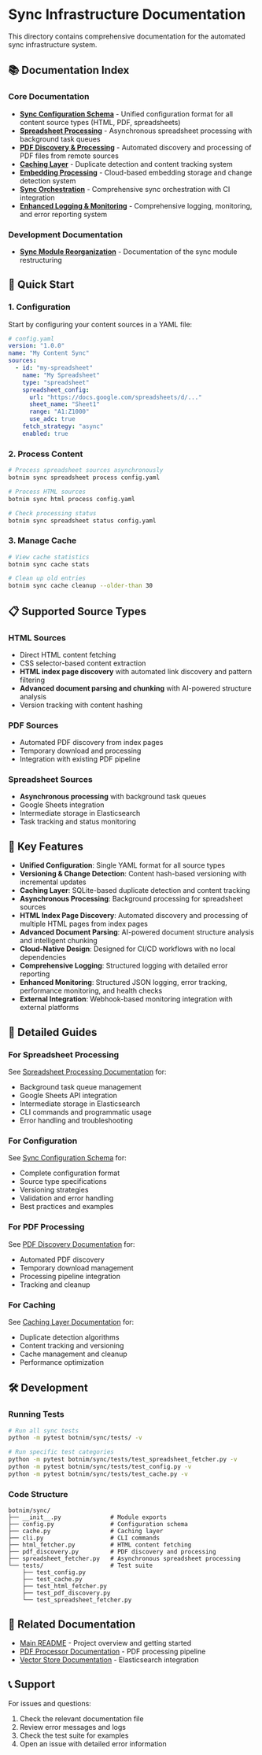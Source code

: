 # Sync Infrastructure Documentation

This directory contains comprehensive documentation for the automated sync infrastructure system.

## 📚 Documentation Index

### Core Documentation

- **[Sync Configuration Schema](sync_config_schema.md)** - Unified configuration format for all content source types (HTML, PDF, spreadsheets)
- **[Spreadsheet Processing](spreadsheet_processing_documentation.md)** - Asynchronous spreadsheet processing with background task queues
- **[PDF Discovery & Processing](pdf_discovery_documentation.md)** - Automated discovery and processing of PDF files from remote sources
- **[Caching Layer](caching_layer_documentation.md)** - Duplicate detection and content tracking system
- **[Embedding Processing](embedding_processing_documentation.md)** - Cloud-based embedding storage and change detection system
- **[Sync Orchestration](sync_orchestration_documentation.md)** - Comprehensive sync orchestration with CI integration
- **[Enhanced Logging & Monitoring](enhanced_logging_monitoring.md)** - Comprehensive logging, monitoring, and error reporting system

### Development Documentation

- **[Sync Module Reorganization](sync_module_reorganization.md)** - Documentation of the sync module restructuring

## 🚀 Quick Start

### 1. Configuration

Start by configuring your content sources in a YAML file:

```yaml
# config.yaml
version: "1.0.0"
name: "My Content Sync"
sources:
  - id: "my-spreadsheet"
    name: "My Spreadsheet"
    type: "spreadsheet"
    spreadsheet_config:
      url: "https://docs.google.com/spreadsheets/d/..."
      sheet_name: "Sheet1"
      range: "A1:Z1000"
      use_adc: true
    fetch_strategy: "async"
    enabled: true
```

### 2. Process Content

```bash
# Process spreadsheet sources asynchronously
botnim sync spreadsheet process config.yaml

# Process HTML sources
botnim sync html process config.yaml

# Check processing status
botnim sync spreadsheet status config.yaml
```

### 3. Manage Cache

```bash
# View cache statistics
botnim sync cache stats

# Clean up old entries
botnim sync cache cleanup --older-than 30
```

## 📋 Supported Source Types

### HTML Sources
- Direct HTML content fetching
- CSS selector-based content extraction
- **HTML index page discovery** with automated link discovery and pattern filtering
- **Advanced document parsing and chunking** with AI-powered structure analysis
- Version tracking with content hashing

### PDF Sources
- Automated PDF discovery from index pages
- Temporary download and processing
- Integration with existing PDF pipeline

### Spreadsheet Sources
- **Asynchronous processing** with background task queues
- Google Sheets integration
- Intermediate storage in Elasticsearch
- Task tracking and status monitoring

## 🔧 Key Features

- **Unified Configuration**: Single YAML format for all source types
- **Versioning & Change Detection**: Content hash-based versioning with incremental updates
- **Caching Layer**: SQLite-based duplicate detection and content tracking
- **Asynchronous Processing**: Background processing for spreadsheet sources
- **HTML Index Page Discovery**: Automated discovery and processing of multiple HTML pages from index pages
- **Advanced Document Parsing**: AI-powered document structure analysis and intelligent chunking
- **Cloud-Native Design**: Designed for CI/CD workflows with no local dependencies
- **Comprehensive Logging**: Structured logging with detailed error reporting
- **Enhanced Monitoring**: Structured JSON logging, error tracking, performance monitoring, and health checks
- **External Integration**: Webhook-based monitoring integration with external platforms

## 📖 Detailed Guides

### For Spreadsheet Processing
See [Spreadsheet Processing Documentation](spreadsheet_processing_documentation.md) for:
- Background task queue management
- Google Sheets API integration
- Intermediate storage in Elasticsearch
- CLI commands and programmatic usage
- Error handling and troubleshooting

### For Configuration
See [Sync Configuration Schema](sync_config_schema.md) for:
- Complete configuration format
- Source type specifications
- Versioning strategies
- Validation and error handling
- Best practices and examples

### For PDF Processing
See [PDF Discovery Documentation](pdf_discovery_documentation.md) for:
- Automated PDF discovery
- Temporary download management
- Processing pipeline integration
- Tracking and cleanup

### For Caching
See [Caching Layer Documentation](caching_layer_documentation.md) for:
- Duplicate detection algorithms
- Content tracking and versioning
- Cache management and cleanup
- Performance optimization

## 🛠️ Development

### Running Tests

```bash
# Run all sync tests
python -m pytest botnim/sync/tests/ -v

# Run specific test categories
python -m pytest botnim/sync/tests/test_spreadsheet_fetcher.py -v
python -m pytest botnim/sync/tests/test_config.py -v
python -m pytest botnim/sync/tests/test_cache.py -v
```

### Code Structure

```
botnim/sync/
├── __init__.py              # Module exports
├── config.py                # Configuration schema
├── cache.py                 # Caching layer
├── cli.py                   # CLI commands
├── html_fetcher.py          # HTML content fetching
├── pdf_discovery.py         # PDF discovery and processing
├── spreadsheet_fetcher.py   # Asynchronous spreadsheet processing
└── tests/                   # Test suite
    ├── test_config.py
    ├── test_cache.py
    ├── test_html_fetcher.py
    ├── test_pdf_discovery.py
    └── test_spreadsheet_fetcher.py
```

## 🔗 Related Documentation

- [Main README](../../README.md) - Project overview and getting started
- [PDF Processor Documentation](../document_parser/pdf_processor/) - PDF processing pipeline
- [Vector Store Documentation](../vector_store/) - Elasticsearch integration

## 📞 Support

For issues and questions:
1. Check the relevant documentation file
2. Review error messages and logs
3. Check the test suite for examples
4. Open an issue with detailed error information 